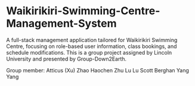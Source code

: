 # Waikirikiri-Swimming-Centre-Management-System
A full-stack management application tailored for Waikirikiri Swimming Centre, focusing on role-based user information, class bookings, and schedule modifications. This is a group project assigned by Lincoln University and presented by Group-Down2Earth.

Group member:
Atticus (Xu) Zhao
Haochen Zhu
Lu Lu
Scott Berghan
Yang Yang
